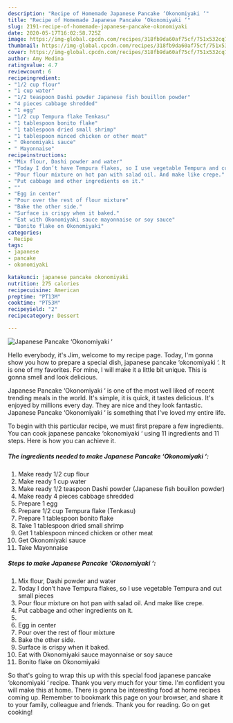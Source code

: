 ```yaml
---
description: "Recipe of Homemade Japanese Pancake ‘Okonomiyaki ‘"
title: "Recipe of Homemade Japanese Pancake ‘Okonomiyaki ‘"
slug: 2191-recipe-of-homemade-japanese-pancake-okonomiyaki
date: 2020-05-17T16:02:58.725Z
image: https://img-global.cpcdn.com/recipes/318fb9da60af75cf/751x532cq70/japanese-pancake-okonomiyaki-recipe-main-photo.jpg
thumbnail: https://img-global.cpcdn.com/recipes/318fb9da60af75cf/751x532cq70/japanese-pancake-okonomiyaki-recipe-main-photo.jpg
cover: https://img-global.cpcdn.com/recipes/318fb9da60af75cf/751x532cq70/japanese-pancake-okonomiyaki-recipe-main-photo.jpg
author: Amy Medina
ratingvalue: 4.7
reviewcount: 6
recipeingredient:
- "1/2 cup flour"
- "1 cup water"
- "1/2 teaspoon Dashi powder Japanese fish bouillon powder"
- "4 pieces cabbage shredded"
- "1 egg"
- "1/2 cup Tempura flake Tenkasu"
- "1 tablespoon bonito flake"
- "1 tablespoon dried small shrimp"
- "1 tablespoon minced chicken or other meat"
- " Okonomiyaki sauce"
- " Mayonnaise"
recipeinstructions:
- "Mix flour, Dashi powder and water"
- "Today I don’t have Tempura flakes, so I use vegetable Tempura and cut small pieces"
- "Pour flour mixture on hot pan with salad oil. And make like crepe."
- "Put cabbage and other ingredients on it."
- ""
- "Egg in center"
- "Pour over the rest of flour mixture"
- "Bake the other side."
- "Surface is crispy when it baked."
- "Eat with Okonomiyaki sauce mayonnaise or soy sauce"
- "Bonito flake on Okonomiyaki"
categories:
- Recipe
tags:
- japanese
- pancake
- okonomiyaki

katakunci: japanese pancake okonomiyaki 
nutrition: 275 calories
recipecuisine: American
preptime: "PT13M"
cooktime: "PT53M"
recipeyield: "2"
recipecategory: Dessert

---
```



![Japanese Pancake ‘Okonomiyaki ‘](https://img-global.cpcdn.com/recipes/318fb9da60af75cf/751x532cq70/japanese-pancake-okonomiyaki-recipe-main-photo.jpg)

Hello everybody, it's Jim, welcome to my recipe page. Today, I'm gonna show you how to prepare a special dish, japanese pancake ‘okonomiyaki ‘. It is one of my favorites. For mine, I will make it a little bit unique. This is gonna smell and look delicious.

Japanese Pancake ‘Okonomiyaki ‘ is one of the most well liked of recent trending meals in the world. It's simple, it is quick, it tastes delicious. It's enjoyed by millions every day. They are nice and they look fantastic. Japanese Pancake ‘Okonomiyaki ‘ is something that I've loved my entire life.




To begin with this particular recipe, we must first prepare a few ingredients. You can cook japanese pancake ‘okonomiyaki ‘ using 11 ingredients and 11 steps. Here is how you can achieve it.

<!--inarticleads1-->

##### The ingredients needed to make Japanese Pancake ‘Okonomiyaki ‘:

1. Make ready 1/2 cup flour
1. Make ready 1 cup water
1. Make ready 1/2 teaspoon Dashi powder (Japanese fish bouillon powder)
1. Make ready 4 pieces cabbage shredded
1. Prepare 1 egg
1. Prepare 1/2 cup Tempura flake (Tenkasu)
1. Prepare 1 tablespoon bonito flake
1. Take 1 tablespoon dried small shrimp
1. Get 1 tablespoon minced chicken or other meat
1. Get  Okonomiyaki sauce
1. Take  Mayonnaise




<!--inarticleads2-->

##### Steps to make Japanese Pancake ‘Okonomiyaki ‘:

1. Mix flour, Dashi powder and water
1. Today I don’t have Tempura flakes, so I use vegetable Tempura and cut small pieces
1. Pour flour mixture on hot pan with salad oil. And make like crepe.
1. Put cabbage and other ingredients on it.
1. 
1. Egg in center
1. Pour over the rest of flour mixture
1. Bake the other side.
1. Surface is crispy when it baked.
1. Eat with Okonomiyaki sauce mayonnaise or soy sauce
1. Bonito flake on Okonomiyaki




So that's going to wrap this up with this special food japanese pancake ‘okonomiyaki ‘ recipe. Thank you very much for your time. I'm confident you will make this at home. There is gonna be interesting food at home recipes coming up. Remember to bookmark this page on your browser, and share it to your family, colleague and friends. Thank you for reading. Go on get cooking!
